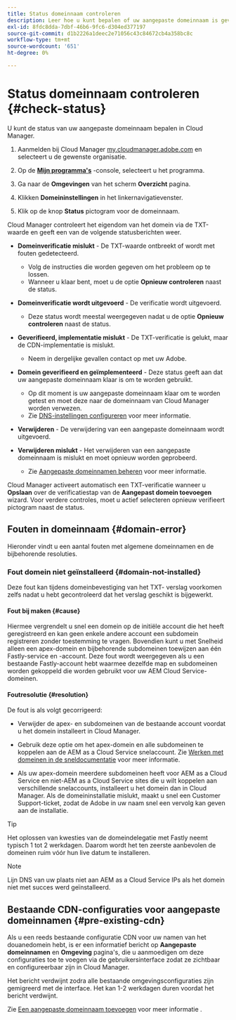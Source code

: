 ```yaml
---
title: Status domeinnaam controleren
description: Leer hoe u kunt bepalen of uw aangepaste domeinnaam is geverifieerd door Cloud Manager.
exl-id: 8fdc8dda-7dbf-46b6-9fc6-d304ed377197
source-git-commit: d1b2226a1deec2e71056c43c84672cb4a358bc8c
workflow-type: tm+mt
source-wordcount: '651'
ht-degree: 0%

---
```



# Status domeinnaam controleren {#check-status}

U kunt de status van uw aangepaste domeinnaam bepalen in Cloud Manager.

1. Aanmelden bij Cloud Manager [my.cloudmanager.adobe.com](https://my.cloudmanager.adobe.com/) en selecteert u de gewenste organisatie.

1. Op de **[Mijn programma&#39;s](/help/implementing/cloud-manager/navigation.md#my-programs)** -console, selecteert u het programma.

1. Ga naar de **Omgevingen** van het scherm **Overzicht** pagina.

1. Klikken **Domeininstellingen** in het linkernavigatievenster.

1. Klik op de knop **Status** pictogram voor de domeinnaam.

Cloud Manager controleert het eigendom van het domein via de TXT-waarde en geeft een van de volgende statusberichten weer.

* **Domeinverificatie mislukt** - De TXT-waarde ontbreekt of wordt met fouten gedetecteerd.

   * Volg de instructies die worden gegeven om het probleem op te lossen.
   * Wanneer u klaar bent, moet u de optie **Opnieuw controleren** naast de status.

* **Domeinverificatie wordt uitgevoerd** - De verificatie wordt uitgevoerd.

   * Deze status wordt meestal weergegeven nadat u de optie **Opnieuw controleren** naast de status.

* **Geverifieerd, implementatie mislukt** - De TXT-verificatie is gelukt, maar de CDN-implementatie is mislukt.

   * Neem in dergelijke gevallen contact op met uw Adobe.

* **Domein geverifieerd en geïmplementeerd** - Deze status geeft aan dat uw aangepaste domeinnaam klaar is om te worden gebruikt.

   * Op dit moment is uw aangepaste domeinnaam klaar om te worden getest en moet deze naar de domeinnaam van Cloud Manager worden verwezen.
   * Zie [DNS-instellingen configureren](/help/implementing/cloud-manager/custom-domain-names/configure-dns-settings.md) voor meer informatie.

* **Verwijderen** - De verwijdering van een aangepaste domeinnaam wordt uitgevoerd.

* **Verwijderen mislukt** - Het verwijderen van een aangepaste domeinnaam is mislukt en moet opnieuw worden geprobeerd.

   * Zie [Aangepaste domeinnamen beheren](/help/implementing/cloud-manager/custom-domain-names/managing-custom-domain-names.md) voor meer informatie.

Cloud Manager activeert automatisch een TXT-verificatie wanneer u **Opslaan** over de verificatiestap van de **Aangepast domein toevoegen** wizard. Voor verdere controles, moet u actief selecteren opnieuw verifieert pictogram naast de status.

## Fouten in domeinnaam {#domain-error}

Hieronder vindt u een aantal fouten met algemene domeinnamen en de bijbehorende resoluties.

### Fout domein niet geïnstalleerd {#domain-not-installed}

Deze fout kan tijdens domeinbevestiging van het TXT- verslag voorkomen zelfs nadat u hebt gecontroleerd dat het verslag geschikt is bijgewerkt.

#### Fout bij maken {#cause}

Hiermee vergrendelt u snel een domein op de initiële account die het heeft geregistreerd en kan geen enkele andere account een subdomein registreren zonder toestemming te vragen. Bovendien kunt u met Snelheid alleen een apex-domein en bijbehorende subdomeinen toewijzen aan één Fastly-service en -account. Deze fout wordt weergegeven als u een bestaande Fastly-account hebt waarmee dezelfde map en subdomeinen worden gekoppeld die worden gebruikt voor uw AEM Cloud Service-domeinen.

#### Foutresolutie {#resolution}

De fout is als volgt gecorrigeerd:

* Verwijder de apex- en subdomeinen van de bestaande account voordat u het domein installeert in Cloud Manager.

* Gebruik deze optie om het apex-domein en alle subdomeinen te koppelen aan de AEM as a Cloud Service snelaccount. Zie [Werken met domeinen in de sneldocumentatie](https://docs.fastly.com/en/guides/working-with-domains) voor meer informatie.

* Als uw apex-domein meerdere subdomeinen heeft voor AEM as a Cloud Service en niet-AEM as a Cloud Service sites die u wilt koppelen aan verschillende snelaccounts, installeert u het domein dan in Cloud Manager. Als de domeininstallatie mislukt, maakt u snel een Customer Support-ticket, zodat de Adobe in uw naam snel een vervolg kan geven aan de installatie.

>[!TIP]
>
>Het oplossen van kwesties van de domeindelegatie met Fastly neemt typisch 1 tot 2 werkdagen. Daarom wordt het ten zeerste aanbevolen de domeinen ruim vóór hun live datum te installeren.

>[!NOTE]
>
>Lijn DNS van uw plaats niet aan AEM as a Cloud Service IPs als het domein niet met succes werd geïnstalleerd.

## Bestaande CDN-configuraties voor aangepaste domeinnamen {#pre-existing-cdn}

Als u een reeds bestaande configuratie CDN voor uw namen van het douanedomein hebt, is er een informatief bericht op **Aangepaste domeinnamen** en **Omgeving** pagina&#39;s, die u aanmoedigen om deze configuraties toe te voegen via de gebruikersinterface zodat ze zichtbaar en configureerbaar zijn in Cloud Manager.

Het bericht verdwijnt zodra alle bestaande omgevingsconfiguraties zijn gemigreerd met de interface. Het kan 1-2 werkdagen duren voordat het bericht verdwijnt.

Zie [Een aangepaste domeinnaam toevoegen](/help/implementing/cloud-manager/custom-domain-names/add-custom-domain-name.md) voor meer informatie .
